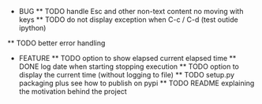 * BUG
** TODO handle Esc and other non-text content
   no moving with keys
** TODO do not display exception when C-c / C-d (test outide ipython)

** TODO better error handling


* FEATURE
** TODO option to show elapsed current elapsed time
** DONE log date when starting stopping execution
** TODO option to display the current time (without logging to file)
** TODO setup.py packaging plus see how to publish on pypi
** TODO README explaining the motivation behind the project
